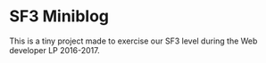 SF3 Miniblog
========

This is a tiny project made to exercise our SF3 level during the Web developer LP 2016-2017.

